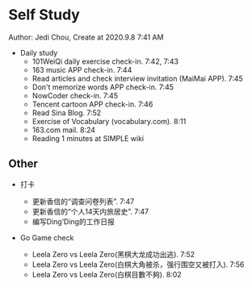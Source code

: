 # Self Study

Author: Jedi Chou, Create at 2020.9.8 7:41 AM

* Daily study
  * 101WeiQi daily exercise check-in. 7:42, 7:43
  * 163 music APP check-in. 7:44
  * Read articles and check interview invitation (MaiMai APP). 7:45
  * Don't memorize words APP check-in. 7:45
  * NowCoder check-in. 7:45
  * Tencent cartoon APP check-in. 7:46
  * Read Sina Blog. 7:52
  * Exercise of Vocabulary (vocabulary.com). 8:11
  * 163.com mail. 8:24
  * Reading 1 minutes at SIMPLE wiki

## Other

* 打卡
  * 更新香信的“调查问卷列表”. 7:47
  * 更新香信的“个人14天内旅居史”. 7:47
  * 编写Ding’Ding的工作日报

* Go Game check
  * Leela Zero vs Leela Zero(黑棋大龙成功出逃). 7:52
  * Leela Zero vs Leela Zero(白棋大角被杀，强行围空又被打入). 7:56
  * Leela Zero vs Leela Zero(白棋目數不夠). 8:02
